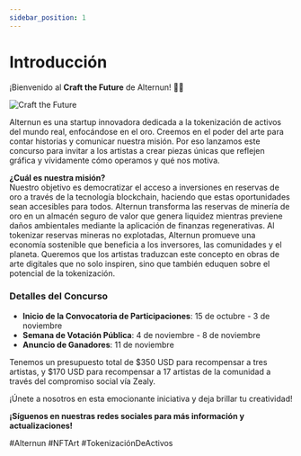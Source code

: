 ```yaml
---
sidebar_position: 1
---
```


# Introducción

¡Bienvenido al **Craft the Future** de Alternun! 🎨✨

![Craft the Future](/img/hero-en.jpg)

Alternun es una startup innovadora dedicada a la tokenización de activos del mundo real, enfocándose en el oro. Creemos en el poder del arte para contar historias y comunicar nuestra misión. Por eso lanzamos este concurso para invitar a los artistas a crear piezas únicas que reflejen gráfica y vívidamente cómo operamos y qué nos motiva.

**¿Cuál es nuestra misión?**  
Nuestro objetivo es democratizar el acceso a inversiones en reservas de oro a través de la tecnología blockchain, haciendo que estas oportunidades sean accesibles para todos. Alternun transforma las reservas de minería de oro en un almacén seguro de valor que genera liquidez mientras previene daños ambientales mediante la aplicación de finanzas regenerativas. Al tokenizar reservas mineras no explotadas, Alternun promueve una economía sostenible que beneficia a los inversores, las comunidades y el planeta. Queremos que los artistas traduzcan este concepto en obras de arte digitales que no solo inspiren, sino que también eduquen sobre el potencial de la tokenización.

### Detalles del Concurso
- **Inicio de la Convocatoria de Participaciones**: 15 de octubre - 3 de noviembre 
- **Semana de Votación Pública**: 4 de noviembre - 8 de noviembre
- **Anuncio de Ganadores**: 11 de noviembre

Tenemos un presupuesto total de $350 USD para recompensar a tres artistas, y $170 USD para recompensar a 17 artistas de la comunidad a través del compromiso social vía Zealy.

¡Únete a nosotros en esta emocionante iniciativa y deja brillar tu creatividad!

**¡Síguenos en nuestras redes sociales para más información y actualizaciones!**

#Alternun #NFTArt #TokenizaciónDeActivos
